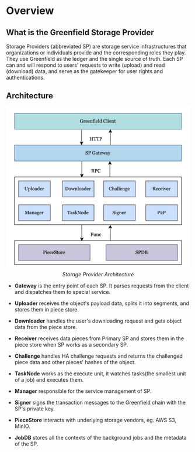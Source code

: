 # Overview

## What is the Greenfield Storage Provider

Storage Providers (abbreviated SP) are storage service infrastructures that organizations or individuals provide
and the corresponding roles they play. They use Greenfield as the ledger and the single source of truth. Each SP can and
will respond to users' requests to write (upload) and read (download) data, and serve as the gatekeeper for user rights and
authentications.

## Architecture

<div align=center><img src="../asset/sp_arch.jpg" alt="architecture.png" width="700"/></div>
<div align="center"><i>Storage Provider Architecture</i></div>

- **Gateway** is the entry point of each SP. It parses requests from the  client and dispatches them to special service.

- **Uploader** receives the object's payload data, splits it into segments, and stores them in piece store.

- **Downloader** handles the user's downloading request and gets object data from the piece store.

- **Receiver** receives data pieces from Primary SP and stores them in the piece store when SP works as a secondary SP.

- **Challenge** handles HA challenge requests and returns the challenged piece data and other pieces' hashes of the object.

- **TaskNode** works as the execute unit, it watches tasks(the smallest unit of a job) and executes them.

- **Manager** responsible for the service management of SP.

- **Signer** signs the transaction messages to the  Greenfield chain with the SP's private key.

- **PieceStore** interacts with underlying storage vendors, eg. AWS S3, MinIO.

- **JobDB** stores all the contexts of the background jobs and the metadata of the SP.

